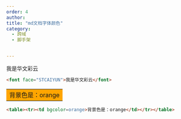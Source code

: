 ```yaml
---
order: 4
author: 
title: "md文档字体颜色"
category:
  - 跨域
  - 脚手架


---
```


<font face="STCAIYUN">我是华文彩云</font>  

```html
<font face="STCAIYUN">我是华文彩云</font>  
```

<table><tr><td bgcolor=orange>背景色是：orange</td></tr></table>

```html
<table><tr><td bgcolor=orange>背景色是：orange</td></tr></table>
```

